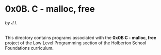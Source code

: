 <h1>0x0B. C - malloc, free</h1>
<h6>by J.I.</h6>

This directory contains programs associated with the <strong>0x0B C - malloc, free</strong> project of the Low Level Programming section of the Holberton School Foundations curriculum.
